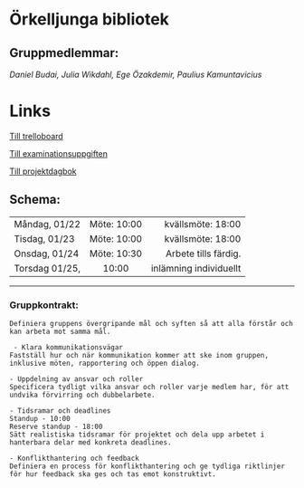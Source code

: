 # Örkelljunga bibliotek 

## Gruppmedlemmar: 

_Daniel Budai, Julia Wikdahl, Ege Özakdemir, Paulius Kamuntavicius_

# Links

[Till trelloboard](https://trello.com/b/SS9V9Mq1/%C3%B6rkelljunga-bibliotek-daniel-budai-julia-wikdal-ege-%C3%B6zakdemir-paulius-kamuntavicius)

[Till examinationsuppgiften](https://gist.github.com/Andreas-Zocom/a3f71b4ead8f7260a9066888313bbb40)

[Till projektdagbok](https://gist.github.com/daniel-budai/2b9faefa67cf765f77612bbf66c2c776)



## Schema:

|       |           |   |
| ------------- |:-------------:| -----:|
| Måndag, 01/22      | Möte: 10:00 | kvällsmöte: 18:00 |
| Tisdag, 01/23     | Möte: 10:00      | kvällsmöte: 18:00  |
| Onsdag, 01/24 | Möte: 10:30     | Arbete tills färdig. |
| Torsdag 01/25,    | 10:00 | inlämning individuellt |

___

### Gruppkontrakt: 

```- Tydliga mål och syften
Definiera gruppens övergripande mål och syften så att alla förstår och kan arbeta mot samma mål.

 - Klara kommunikationsvägar
Fastställ hur och när kommunikation kommer att ske inom gruppen, inklusive möten, rapportering och öppen dialog.

- Uppdelning av ansvar och roller
Specificera tydligt vilka ansvar och roller varje medlem har, för att undvika förvirring och dubbelarbete.

- Tidsramar och deadlines
Standup - 10:00
Reserve standup - 18:00
Sätt realistiska tidsramar för projektet och dela upp arbetet i hanterbara delar med konkreta deadlines.

- Konflikthantering och feedback
Definiera en process för konflikthantering och ge tydliga riktlinjer för hur feedback ska ges och tas emot konstruktivt. 
